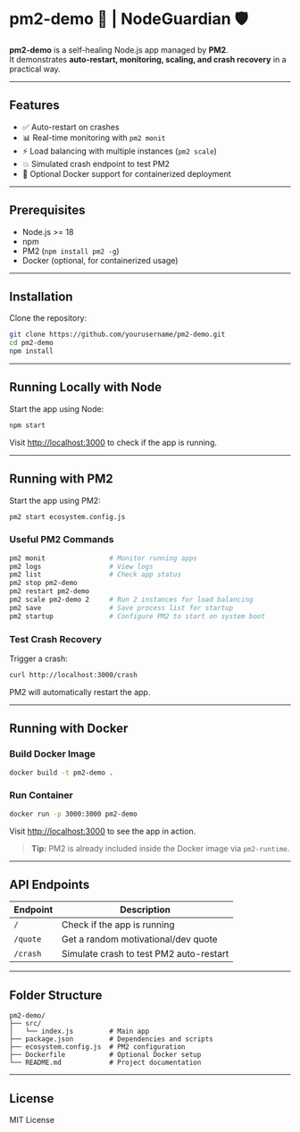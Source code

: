 # pm2-demo 🚀 | NodeGuardian 🛡️

**pm2-demo** is a self-healing Node.js app managed by **PM2**.  
It demonstrates **auto-restart, monitoring, scaling, and crash recovery** in a practical way.

---

## Features

- ✅ Auto-restart on crashes  
- 📊 Real-time monitoring with `pm2 monit`  
- ⚡ Load balancing with multiple instances (`pm2 scale`)  
- 💥 Simulated crash endpoint to test PM2  
- 🐳 Optional Docker support for containerized deployment  

---

## Prerequisites

- Node.js >= 18  
- npm  
- PM2 (`npm install pm2 -g`)  
- Docker (optional, for containerized usage)  

---

## Installation

Clone the repository:

```bash
git clone https://github.com/yourusername/pm2-demo.git
cd pm2-demo
npm install
```

---

## Running Locally with Node

Start the app using Node:

```bash
npm start
```

Visit [http://localhost:3000](http://localhost:3000) to check if the app is running.

---

## Running with PM2

Start the app using PM2:

```bash
pm2 start ecosystem.config.js
```

### Useful PM2 Commands

```bash
pm2 monit                # Monitor running apps
pm2 logs                 # View logs
pm2 list                 # Check app status
pm2 stop pm2-demo
pm2 restart pm2-demo
pm2 scale pm2-demo 2     # Run 2 instances for load balancing
pm2 save                 # Save process list for startup
pm2 startup              # Configure PM2 to start on system boot
```

### Test Crash Recovery

Trigger a crash:

```bash
curl http://localhost:3000/crash
```

PM2 will automatically restart the app.

---

## Running with Docker

### Build Docker Image

```bash
docker build -t pm2-demo .
```

### Run Container

```bash
docker run -p 3000:3000 pm2-demo
```

Visit [http://localhost:3000](http://localhost:3000) to see the app in action.

> **Tip:** PM2 is already included inside the Docker image via `pm2-runtime`.

---

## API Endpoints

| Endpoint   | Description                              |
|------------|------------------------------------------|
| `/`        | Check if the app is running              |
| `/quote`   | Get a random motivational/dev quote      |
| `/crash`   | Simulate crash to test PM2 auto-restart  |

---

## Folder Structure

```
pm2-demo/
├── src/
│   └── index.js         # Main app
├── package.json         # Dependencies and scripts
├── ecosystem.config.js  # PM2 configuration
├── Dockerfile           # Optional Docker setup
└── README.md            # Project documentation
```

---

## License

MIT License
